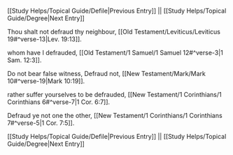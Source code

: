 [[Study Helps/Topical Guide/Defile|Previous Entry]]  ||  [[Study Helps/Topical Guide/Degree|Next Entry]]

 Thou shalt not defraud thy neighbour, [[Old Testament/Leviticus/Leviticus 19#^verse-13|Lev. 19:13]].

 whom have I defrauded, [[Old Testament/1 Samuel/1 Samuel 12#^verse-3|1 Sam. 12:3]].

 Do not bear false witness, Defraud not, [[New Testament/Mark/Mark 10#^verse-19|Mark 10:19]].

 rather suffer yourselves to be defrauded, [[New Testament/1 Corinthians/1 Corinthians 6#^verse-7|1 Cor. 6:7]].

 Defraud ye not one the other, [[New Testament/1 Corinthians/1 Corinthians 7#^verse-5|1 Cor. 7:5]].

[[Study Helps/Topical Guide/Defile|Previous Entry]]  ||  [[Study Helps/Topical Guide/Degree|Next Entry]]
